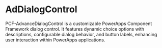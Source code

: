 # AdDialogControl
 PCF-AdvanceDialogControl is a customizable PowerApps Component Framework dialog control. It features dynamic choice options with descriptions, configurable dialog behavior, and button labels, enhancing user interaction within PowerApps applications.

